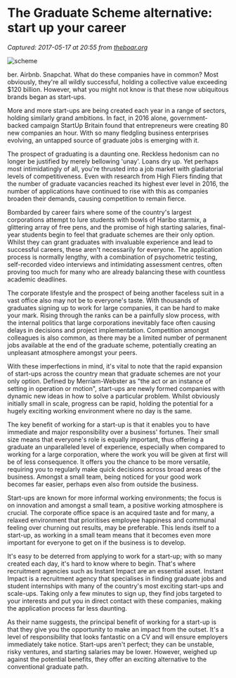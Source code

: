 # The Graduate Scheme alternative: start up your career

_Captured: 2017-05-17 at 20:55 from [theboar.org](https://theboar.org/2017/04/graduate-scheme-alternative-start-career/?ref=quuu&utm_content=buffer79cb8&utm_medium=social&utm_source=twitter.com&utm_campaign=buffer)_

![scheme](https://theboar.org/wp-content/uploads/2017/04/qtq80-OXoPLG-e1491914528252.jpeg)

ber. Airbnb. Snapchat. What do these companies have in common? Most obviously, they're all wildly successful, holding a collective value exceeding $120 billion. However, what you might not know is that these now ubiquitous brands began as start-ups.

More and more start-ups are being created each year in a range of sectors, holding similarly grand ambitions. In fact, in 2016 alone, government-backed campaign StartUp Britain found that entrepreneurs were creating 80 new companies an hour. With so many fledgling business enterprises evolving, an untapped source of graduate jobs is emerging with it.

The prospect of graduating is a daunting one. Reckless hedonism can no longer be justified by merely bellowing 'unay'. Loans dry up. Yet perhaps most intimidatingly of all, you're thrusted into a job market with gladiatorial levels of competitiveness. Even with research from High Fliers finding that the number of graduate vacancies reached its highest ever level in 2016, the number of applications have continued to rise with this as companies broaden their demands, causing competition to remain fierce.

Bombarded by career fairs where some of the country's largest corporations attempt to lure students with bowls of Haribo starmix, a glittering array of free pens, and the promise of high starting salaries, final-year students begin to feel that graduate schemes are their only option. Whilst they can grant graduates with invaluable experience and lead to successful careers, these aren't necessarily for everyone. The application process is normally lengthy, with a combination of psychometric testing, self-recorded video interviews and intimidating assessment centres, often proving too much for many who are already balancing these with countless academic deadlines.

The corporate lifestyle and the prospect of being another faceless suit in a vast office also may not be to everyone's taste. With thousands of graduates signing up to work for large companies, it can be hard to make your mark. Rising through the ranks can be a painfully slow process, with the internal politics that large corporations inevitably face often causing delays in decisions and project implementation. Competition amongst colleagues is also common, as there may be a limited number of permanent jobs available at the end of the graduate scheme, potentially creating an unpleasant atmosphere amongst your peers.

With these imperfections in mind, it's vital to note that the rapid expansion of start-ups across the country mean that graduate schemes are not your only option. Defined by Merriam-Webster as "the act or an instance of setting in operation or motion", start-ups are newly formed companies with dynamic new ideas in how to solve a particular problem. Whilst obviously initially small in scale, progress can be rapid, holding the potential for a hugely exciting working environment where no day is the same.

The key benefit of working for a start-up is that it enables you to have immediate and major responsibility over a business' fortunes. Their small size means that everyone's role is equally important, thus offering a graduate an unparalleled level of experience, especially when compared to working for a large corporation, where the work you will be given at first will be of less consequence. It offers you the chance to be more versatile, requiring you to regularly make quick decisions across broad areas of the business. Amongst a small team, being noticed for your good work becomes far easier, perhaps even also from outside the business.

Start-ups are known for more informal working environments; the focus is on innovation and amongst a small team, a positive working atmosphere is crucial. The corporate office space is an acquired taste and for many, a relaxed environment that prioritises employee happiness and communal feeling over churning out results, may be preferable. This lends itself to a start-up, as working in a small team means that it becomes even more important for everyone to get on if the business is to develop.

It's easy to be deterred from applying to work for a start-up; with so many created each day, it's hard to know where to begin. That's where recruitment agencies such as Instant Impact are an essential asset. Instant Impact is a recruitment agency that specialises in finding graduate jobs and student internships with many of the country's most exciting start-ups and scale-ups. Taking only a few minutes to sign up, they find jobs targeted to your interests and put you in direct contact with these companies, making the application process far less daunting.

As their name suggests, the principal benefit of working for a start-up is that they give you the opportunity to make an impact from the outset. It's a level of responsibility that looks fantastic on a CV and will ensure employers immediately take notice. Start-ups aren't perfect; they can be unstable, risky ventures, and starting salaries may be lower. However, weighed up against the potential benefits, they offer an exciting alternative to the conventional graduate path.
